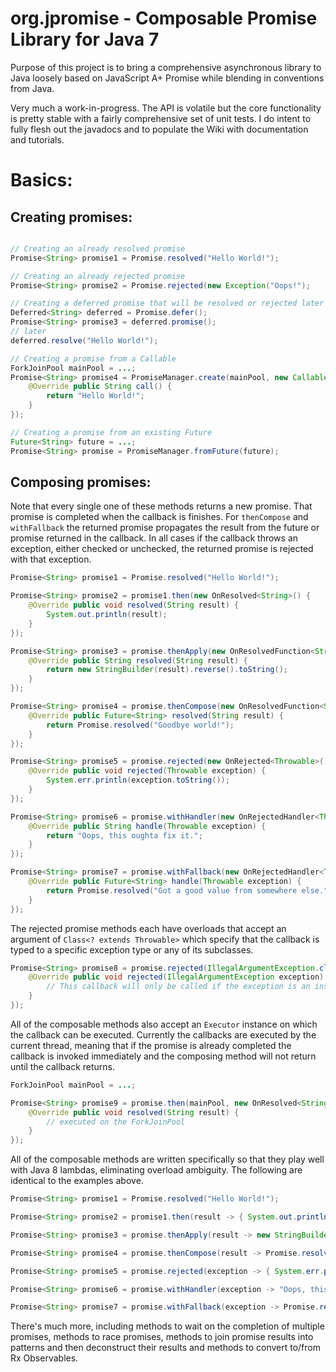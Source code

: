 org.jpromise - Composable Promise Library for Java 7
========

Purpose of this project is to bring a comprehensive asynchronous library to Java loosely based on
JavaScript A+ Promise while blending in conventions from Java.

Very much a work-in-progress.  The API is volatile but the core functionality is pretty stable with a fairly
comprehensive set of unit tests.  I do intent to fully flesh out the javadocs and to populate the Wiki with
documentation and tutorials.

Basics:
=======

Creating promises:
------------------

```java

// Creating an already resolved promise
Promise<String> promise1 = Promise.resolved("Hello World!");

// Creating an already rejected promise
Promise<String> promise2 = Promise.rejected(new Exception("Oops!");

// Creating a deferred promise that will be resolved or rejected later
Deferred<String> deferred = Promise.defer();
Promise<String> promise3 = deferred.promise();
// later
deferred.resolve("Hello World!");

// Creating a promise from a Callable
ForkJoinPool mainPool = ...;
Promise<String> promise4 = PromiseManager.create(mainPool, new Callable<String>() {
    @Override public String call() {
        return "Hello World!";
    }
});

// Creating a promise from an existing Future
Future<String> future = ...;
Promise<String> promise = PromiseManager.fromFuture(future);
```

Composing promises:
-------------------

Note that every single one of these methods returns a new promise.  That promise is completed when the callback
is finishes.  For `thenCompose` and `withFallback` the returned promise propagates the result from the future or
promise returned in the callback.  In all cases if the callback throws an exception, either checked or unchecked,
the returned promise is rejected with that exception.

```java
Promise<String> promise1 = Promise.resolved("Hello World!");

Promise<String> promise2 = promise1.then(new OnResolved<String>() {
    @Override public void resolved(String result) {
        System.out.println(result);
    }
});

Promise<String> promise3 = promise.thenApply(new OnResolvedFunction<String, String>() {
    @Override public String resolved(String result) {
        return new StringBuilder(result).reverse().toString();
    }
});

Promise<String> promise4 = promise.thenCompose(new OnResolvedFunction<String, Future<String>>() {
    @Override public Future<String> resolved(String result) {
        return Promise.resolved("Goodbye world!");
    }
});

Promise<String> promise5 = promise.rejected(new OnRejected<Throwable>() {
    @Override public void rejected(Throwable exception) {
        System.err.println(exception.toString());
    }
});

Promise<String> promise6 = promise.withHandler(new OnRejectedHandler<Throwable, String>() {
    @Override public String handle(Throwable exception) {
        return "Oops, this oughta fix it.";
    }
});

Promise<String> promise7 = promise.withFallback(new OnRejectedHandler<Throwable, Future<String>>() {
    @Override public Future<String> handle(Throwable exception) {
        return Promise.resolved("Got a good value from somewhere else.");
    }
});
```

The rejected promise methods each have overloads that accept an argument of `Class<? extends Throwable>` which
specify that the callback is typed to a specific exception type or any of its subclasses.

```java
Promise<String> promise8 = promise.rejected(IllegalArgumentException.class, new OnRejected<IllegalArgumentException>() {
    @Override public void rejected(IllegalArgumentException exception) {
        // This callback will only be called if the exception is an instance of IllegalArgumentException
    }
});
```

All of the composable methods also accept an `Executor` instance on which the callback can be executed.  Currently
the callbacks are executed by the current thread, meaning that if the promise is already completed the callback
is invoked immediately and the composing method will not return until the callback returns.

```java
ForkJoinPool mainPool = ...;

Promise<String> promise9 = promise.then(mainPool, new OnResolved<String>() {
    @Override public void resolved(String result) {
        // executed on the ForkJoinPool
    }
});

```

All of the composable methods are written specifically so that they play well with Java 8 lambdas, eliminating
overload ambiguity.  The following are identical to the examples above.

```java
Promise<String> promise1 = Promise.resolved("Hello World!");

Promise<String> promise2 = promise1.then(result -> { System.out.println(result); });

Promise<String> promise3 = promise.thenApply(result -> new StringBuilder(result).reverse().toString());

Promise<String> promise4 = promise.thenCompose(result -> Promise.resolved("Goodbye world!"));

Promise<String> promise5 = promise.rejected(exception -> { System.err.println(exception.toString()); });

Promise<String> promise6 = promise.withHandler(exception -> "Oops, this oughta fix it.");

Promise<String> promise7 = promise.withFallback(exception -> Promise.resolved("Got a good value from somewhere else."));
```

There's much more, including methods to wait on the completion of multiple promises, methods to race promises,
methods to join promise results into patterns and then deconstruct their results and methods to convert to/from
Rx Observables.
